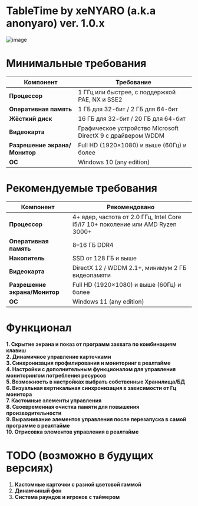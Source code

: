 # **TableTime by xeNYARO (a.k.a anonyaro) ver. 1.0.x**
![image](https://github.com/user-attachments/assets/c9640528-4c36-47e5-9827-2008cb180f7e)

# **Минимальные требования**   
| Компонент              | Требование                                                  |
| ---------------------- | ----------------------------------------------------------- |
| **Процессор**          | 1 ГГц или быстрее, с поддержкой PAE, NX и SSE2              |
| **Оперативная память** | 1 ГБ для 32-бит / 2 ГБ для 64-бит                           |
| **Жёсткий диск**       | 16 ГБ для 32-бит / 20 ГБ для 64-бит                         |
| **Видеокарта**         | Графическое устройство Microsoft DirectX 9 с драйвером WDDM |
| **Разрешение экрана/Монитор**  | Full HD (1920×1080) и выше (60Гц) и более           |
| **ОС**                 | Windows 10 (any edition)                                    |

# **Рекомендуемые требования**   
| Компонент              | Рекомендовано                                                                   |
| ---------------------- | ------------------------------------------------------------------------------- |
| **Процессор**          | 4+ ядер, частота от 2.0 ГГц, Intel Core i5/i7 10+ поколение или AMD Ryzen 3000+ |
| **Оперативная память** | 8–16 ГБ DDR4                                                                    |
| **Накопитель**         | SSD от 128 ГБ и выше                                                            |
| **Видеокарта**         | DirectX 12 / WDDM 2.1+, минимум 2 ГБ видеопамяти                                |
| **Разрешение экрана/Монитор**  | Full HD (1920×1080) и выше (60Гц) и более                               |
| **ОС**                 | Windows 11 (any edition)                                                        |

# **Функционал**
**1. Скрытие экрана и показ от программ захвата по комбинациям клавиш**  
**2. Динамичное управление карточками**  
**3. Синхронизация профилирования и мониторинг в реалтайме**  
**4. Настройки с дополнительным функционалом для управления мониторингом потребления ресурсов**  
**5. Возможность в настройках выбрать собственные Хранилища/БД**  
**6. Визуальная вертикальная синхронизация в зависимости от Гц монитора**  
**7. Кастомные элементы управления**  
**8. Своевременная очистка памяти для повышения производительности**  
**9. Выравнивание элементов управления после перезапуска в самой программе в реалтайме**  
**10. Отрисовка элементов управления в реалтайме**  

# **TODO (возможно в будущих версиях)**  
1.  **Кастомные карточки с разной цветовой гаммой**  
2.  **Динамчиный фон**  
3.  **Система раундов и игроков с таймером**   
